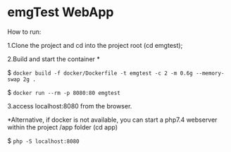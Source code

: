 # emgTest WebApp

How to run:

1.Clone the project and cd into the project root (cd emgtest);

2.Build and start the container *

$ `docker build -f docker/Dockerfile -t emgtest -c 2 -m 0.6g --memory-swap 2g .
`

$  `docker run --rm -p 8080:80 emgtest`

3.access localhost:8080 from the browser.

*Alternative, if docker is not available,  you can start a php7.4 webserver within the project /app folder (cd app)

$ `php -S localhost:8080`

